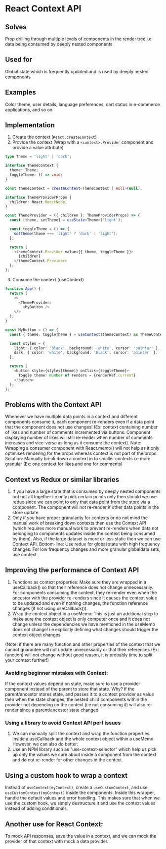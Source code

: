 # React Context API

## Solves

Prop drilling through multiple levels of components in the render tree i.e data being consumed by deeply nested components

## Used for

Global state which is frequently updated and is used by deeply nested components

## Examples

Color theme, user details, language preferences, cart status in e-commerce applications, and so on

## Implementation

1. Create the context (`React.createContext`)
2. Provide the context (Wrap with a `<context>.Provider` component and provide a value attribute)

```typescript
type Theme = 'light' | 'dark';

interface ThemeContext {
  theme: Theme;
  toggleTheme: () => void;
}

const themeContext = createContext<ThemeContext | null>(null);

interface ThemeProviderProps {
  children: React.ReactNode;
}

const ThemeProvider = ({ children }: ThemeProviderProps) => {
  const [theme, setTheme] = useState<Theme>('light');

  const toggleTheme = () => {
    setTheme(theme === 'light' ? 'dark' : 'light');
  };

  return (
    <themeContext.Provider value={{ theme, toggleTheme }}>
      {children}
    </themeContext.Provider>
  );
};
```

3. Consume the context (useContext)

```typescript
function App() {
  return (
    <>
      <ThemeProvider>
        <MyButton />
    </>
  );
}

const MyButton = () => {
  const { theme, toggleTheme } = useContext(themeContext) as ThemeContext;

  const styles = {
    light: { color: 'black', background: 'white', cursor: 'pointer' },
    dark: { color: 'white', background: 'black', cursor: 'pointer' },
  };

  return (
    <button style={styles[theme]} onClick={toggleTheme}>
      Toggle theme! Number of renders = {renderRef.current}
    </button>
  );
};

```

## Problems with the Context API

Whenever we have multiple data points in a context and different components consume it, each component re-renders even if a data point that the component does not use changes! (Ex: context containing number of likes and number of comments incremented via buttons. Component displaying number of likes will still re-render when number of comments increases and vice-versa as long as it consume the context).
Note: Wrapping a consumer component with React.memo() will not help as it only optimises rendering for the props whereas context is not part of the props.
Solution: Manually break down a context in to smaller contexts i.e more granular (Ex: one context for likes and one for comments)

## Context vs Redux or similar libraries 

1. If you have a large state that is consumed by deeply nested components but not all together i.e only pick certain points only then should we use redux since we can point to only that data point from the store via a component. The component will not re-render if other data points in the store update. 
2. Only if you have proper granularity for contexts or do not mind the manual work of breaking down contexts then use the Context API (which requires more manual work to prevent re-renders when data not belonging to components updates inside the context being consumed by them). Also, if the large dataset is more or less static then we can use Context API.
Bottom-line: Use redux for global state with high frequency changes. For low frequency changes and more granular globaldata sets, use context. 

## Improving the performance of Context API

1. Functions as context properties: Make sure they are wrapped in a useCallback() so that their reference does not change unnecessarily. For components consuming the context, they re-render even when the ancestor with the provider re-renders since it causes the context value to be updated and even if nothing changes, the function reference changes (if not using useCallback()).
2. Wrap the context object in a useMemo: This is just an additional step to make sure the context object is only computer once and it does not change unless the dependencies we have mentioned in the useMemo does not change! i.e explicitly defining what changes should trigger the context object changes 

(Note: if there are many function and other properties of the context that we cannot guarantee will not update unnecessarily or that their references (Ex: function) will not change without good reason, it is probably time to split your context further!)

### Avoiding beginner mistakes with Context:
If the context values depend on state, make sure to use a provider component instead of the parent to store that state. Why? If the parent/ancestor stores state, and passes it to a context provider as value then when the state changes, the nested child components within the provider not depending on the context (i.e not consuming it) will also re-render since a parent/ancestor state changed

### Using a library to avoid Context API perf issues
1. We can manually split the context and wrap the function properties inside a useCallback and the whole context object within a useMemo. However, we can also do better:
2. Use an NPM library such as "use-context-selector" which help us pick up only the values we care about inside a component from the context and do not re-render for other changes in the context.

## Using a custom hook to wrap a context

Instead of `useContext(myContext)`, create a `useCustomContext`, and use `useCustomContext(myContext)` inside the components. 
Inside this wrapper, handle the default values and error handling. This makes sure that when we use the custom hook, we simply destructure it and use the context values instead of adding conditionals.

## Another use for React Context:
To mock API responses, save the value in a context, and we can mock the provider of that context with mock a data provider.


